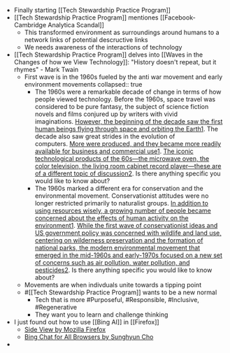 - Finally starting [[Tech Stewardship Practice Program]]
- [[Tech Stewardship Practice Program]] mentiones [[Facebook-Cambridge Analytica Scandal]]
	- This transformed environment as surroundings around humans to a network links of potential descructive links
	- We needs awareness of the interactions of technology
- [[Tech Stewardship Practice Program]] delves into [[Waves in the Changes of how we View Technology]]: "History doesn't repeat, but it rhymes" - Mark Twain
	- First wave is in the 1960s fueled by the anti war movement and early environment movements
	  collapsed:: true
		- The 1960s were a remarkable decade of change in terms of how people viewed technology. Before the 1960s, space travel was considered to be pure fantasy, the subject of science fiction novels and films conjured up by writers with vivid imaginations. [However, the beginning of the decade saw the first human beings flying through space and orbiting the Earth](https://www.encyclopedia.com/social-sciences/culture-magazines/1960s-science-and-technology-overview)[1](https://www.encyclopedia.com/social-sciences/culture-magazines/1960s-science-and-technology-overview). The decade also saw great strides in the evolution of computers. [More were produced, and they became more readily available for business and commercial use](https://www.encyclopedia.com/social-sciences/culture-magazines/1960s-science-and-technology-overview)[1](https://www.encyclopedia.com/social-sciences/culture-magazines/1960s-science-and-technology-overview). [The iconic technological products of the 60s—the microwave oven, the color television, the living room cabinet record player—these are of a different topic of discussion](https://www.pastemagazine.com/tech/six-tech-advancements-from-the)[2](https://www.pastemagazine.com/tech/six-tech-advancements-from-the). Is there anything specific you would like to know about?
		- The 1960s marked a different era for conservation and the environmental movement. Conservationist attitudes were no longer restricted primarily to naturalist groups. [In addition to using resources wisely, a growing number of people became concerned about the effects of human activity on the environment](https://www.thecanadianencyclopedia.ca/en/article/environmental-and-conservation-movements)[1](https://www.thecanadianencyclopedia.ca/en/article/environmental-and-conservation-movements). [While the first wave of conservationist ideas and US government policy was concerned with wildlife and land use, centering on wilderness preservation and the formation of national parks, the modern environmental movement that emerged in the mid-1960s and early-1970s focused on a new set of concerns such as air pollution, water pollution, and pesticides](https://medicineonscreen.nlm.nih.gov/2020/09/08/darkening-day-air-pollution-films-and-environmental-awareness-1960-1972/)[2](https://medicineonscreen.nlm.nih.gov/2020/09/08/darkening-day-air-pollution-films-and-environmental-awareness-1960-1972/). Is there anything specific you would like to know about?
	- Movements are when indivduals unite towards a tipping point
	- #[[Tech Stewardship Practice Program]] wants to be a new normal
		- Tech that is more #Purposeful, #Responsible, #Inclusive, #Regenerative
		- They want you to learn and challenge thinking
- I just found out how to use [[Bing AI]] in [[Firefox]]
	- [Side View by Mozilla Firefox](https://addons.mozilla.org/en-US/firefox/addon/side-view/)
	- [Bing Chat for All Browsers by Sunghyun Cho](https://addons.mozilla.org/en-US/firefox/addon/bing-chat-for-all-browsers/?utm_source=addons.mozilla.org&utm_medium=referral&utm_content=search)
-
